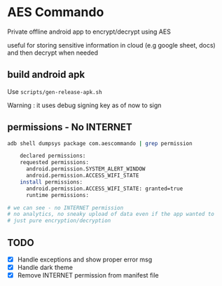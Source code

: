# AES Commando
Private offline android app to encrypt/decrypt using AES

useful for storing sensitive information in cloud (e.g google sheet, docs) and then decrypt when needed

## build android apk
Use `scripts/gen-release-apk.sh`

Warning : it uses debug signing key as of now to sign

## permissions - No INTERNET
```bash
adb shell dumpsys package com.aescommando | grep permission

    declared permissions:
    requested permissions:
      android.permission.SYSTEM_ALERT_WINDOW
      android.permission.ACCESS_WIFI_STATE
    install permissions:
      android.permission.ACCESS_WIFI_STATE: granted=true
      runtime permissions:

# we can see - no INTERNET permission
# no analytics, no sneaky upload of data even if the app wanted to
# just pure encryption/decryption
```

## TODO
- [x] Handle exceptions and show proper error msg
- [x] Handle dark theme
- [x] Remove INTERNET permission from manifest file
